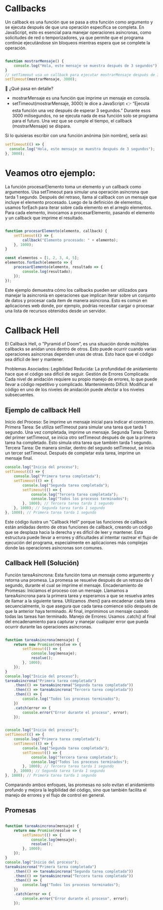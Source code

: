 # Callbacks

Un callback es una función que se pasa a otra función como argumento y se ejecuta después de que una operación específica se completa. En JavaScript, esto es esencial para manejar operaciones asíncronas, como solicitudes de red o temporizadores, ya que permite que el programa continúe ejecutándose sin bloqueos mientras espera que se complete la operación.


```javascript

function mostrarMensaje() {
    console.log("Hola, este mensaje se muestra después de 3 segundos");
}
// setTimeout usa un callback para ejecutar mostrarMensaje después de 3000 milisegundos
setTimeout(mostrarMensaje, 3000);

```


📌 ¿Qué pasa en detalle?
- mostrarMensaje es una función que imprime un mensaje en consola.
- setTimeout(mostrarMensaje, 3000) le dice a JavaScript:
👉 “Ejecutá esta función una vez después de esperar 3 segundos.”
Durante esos 3000 milisegundos, no se ejecuta nada de esa función solo se programa para el futuro. Una vez que se cumple el tiempo, el callback (mostrarMensaje) se dispara.


Si lo quisieras escribir con una función anónima (sin nombre), sería así:

```javascript
setTimeout(() => {
  console.log("Hola, este mensaje se muestra después de 3 segundos");
}, 3000);
```


# Veamos otro ejemplo:
La función procesarElemento toma un elemento y un callback como argumentos.
Usa setTimeout para simular una operación asíncrona que tarda 1 segundo.
Después del retraso, llama al callback con un mensaje que incluye el elemento procesado.
Luego de la definición de elementos, usamos forEach para iterar sobre cada elemento en el arreglo elementos.
Para cada elemento, invocamos a procesarElemento, pasando el elemento y un callback que imprime el resultado.

```javascript

function procesarElemento(elemento, callback) {
    setTimeout(() => {
        callback("Elemento procesado: " + elemento);
    }, 1000);
}

const elementos = [1, 2, 3, 4, 5];
elementos.forEach(elemento => {
    procesarElemento(elemento, resultado => {
        console.log(resultado);
    });
});
```

Este ejemplo demuestra cómo los callbacks pueden ser utilizados para manejar la asincronía en operaciones que implican iterar sobre un conjunto de datos y procesar cada ítem de manera asíncrona. Esto es común en aplicaciones web donde, por ejemplo, podrías necesitar cargar o procesar una lista de recursos obtenidos desde un servidor.

# Callback Hell

El Callback Hell, o "Pyramid of Doom", es una situación donde múltiples callbacks se anidan unos dentro de otros. Esto puede ocurrir cuando varias operaciones asíncronas dependen unas de otras. Esto hace que el código sea difícil de leer y mantener.

Problemas Asociados:
Legibilidad Reducida: La profundidad de anidamiento hace que el código sea difícil de seguir.
Gestión de Errores Complicada: Cada nivel de anidación requiere su propio manejo de errores, lo que puede llevar a código repetitivo y complicado.
Mantenimiento Difícil: Modificar el código en uno de los niveles de anidación puede afectar a los niveles subsecuentes.


## Ejemplo de callback Hell
Inicio del Proceso: Se imprime un mensaje inicial para indicar el comienzo.
Primera Tarea: Se utiliza setTimeout para simular una tarea que tarda 1 segundo. Una vez completada, imprime un mensaje.
Segunda Tarea: Dentro del primer setTimeout, se inicia otro setTimeout después de que la primera tarea ha completado. Esto simula otra tarea que también tarda 1 segundo.
Tercera Tarea: De manera similar, dentro del segundo setTimeout, se inicia un tercer setTimeout. 
Después de completar esta tarea, imprime un mensaje final.


```javascript
console.log("Inicio del proceso");
setTimeout(() => {
    console.log("Primera tarea completada");
    setTimeout(() => {
        console.log("Segunda tarea completada");
        setTimeout(() => {
            console.log("Tercera tarea completada");
            console.log("Todos los procesos terminados");
        }, 1000); // Tercera tarea tarda 1 segundo
    }, 1000); // Segunda tarea tarda 1 segundo
}, 1000); // Primera tarea tarda 1 segundo


```


Este código ilustra un "Callback Hell" porque las funciones de callback están anidadas dentro de otras funciones de callback, creando un código que se desplaza hacia la derecha y es difícil de leer y mantener. Esta estructura puede llevar a errores y dificultades al intentar rastrear el flujo de ejecución del programa, especialmente en aplicaciones más complejas donde las operaciones asíncronas son comunes.


## Callback Hell (Solución)

Función tareaAsincrona: Esta función toma un mensaje como argumento y retorna una promesa. 
La promesa se resuelve después de un retraso de 1 segundo, durante el cual se imprime el mensaje.
Encadenamiento de Promesas: Iniciamos el proceso con un mensaje. Llamamos a tareaAsincrona para la primera tarea y esperamos a que se resuelva antes de llamar a la siguiente tarea. 
Utilizamos .then() para encadenar cada tarea secuencialmente, lo que asegura que cada tarea comience sólo después de que la anterior haya terminado. Al final, imprimimos un mensaje cuando todas las tareas han terminado.
Manejo de Errores: Usamos .catch() al final del encadenamiento para capturar y manejar cualquier error que pueda ocurrir durante las operaciones asíncronas.


```javascript

function tareaAsincrona(mensaje) {
    return new Promise(resolve => {
        setTimeout(() => {
            console.log(mensaje);
            resolve();
        }, 1000);
    });
}
console.log("Inicio del proceso");
tareaAsincrona("Primera tarea completada")
    .then(() => tareaAsincrona("Segunda tarea completada"))
    .then(() => tareaAsincrona("Tercera tarea completada"))
    .then(() => {
        console.log("Todos los procesos terminados");
    })
    .catch(error => {
        console.error("Error durante el proceso", error);
    });


console.log("Inicio del proceso");
setTimeout(() => {
    console.log("Primera tarea completada");
    setTimeout(() => {
        console.log("Segunda tarea completada");
        setTimeout(() => {
            console.log("Tercera tarea completada");
            console.log("Todos los procesos terminados");
        }, 1000); // Tercera tarea tarda 1 segundo
    }, 1000); // Segunda tarea tarda 1 segundo
}, 1000); // Primera tarea tarda 1 segundo


```

Comparando ambos enfoques, las promesas no solo evitan el anidamiento profundo y mejora la legibilidad del código, sino que también facilita el manejo de errores y el flujo de control en general.  


## Promesas

```javascript

function tareaAsincrona(mensaje) {
    return new Promise(resolve => {
        setTimeout(() => {
            console.log(mensaje);
            resolve();
        }, 1000);
    });
}
console.log("Inicio del proceso");
tareaAsincrona("Primera tarea completada")
    .then(() => tareaAsincrona("Segunda tarea completada"))
    .then(() => tareaAsincrona("Tercera tarea completada"))
    .then(() => {
        console.log("Todos los procesos terminados");
    })
    .catch(error => {
        console.error("Error durante el proceso", error);
    });

```

